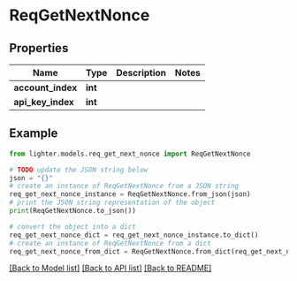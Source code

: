 # ReqGetNextNonce


## Properties

Name | Type | Description | Notes
------------ | ------------- | ------------- | -------------
**account_index** | **int** |  | 
**api_key_index** | **int** |  | 

## Example

```python
from lighter.models.req_get_next_nonce import ReqGetNextNonce

# TODO update the JSON string below
json = "{}"
# create an instance of ReqGetNextNonce from a JSON string
req_get_next_nonce_instance = ReqGetNextNonce.from_json(json)
# print the JSON string representation of the object
print(ReqGetNextNonce.to_json())

# convert the object into a dict
req_get_next_nonce_dict = req_get_next_nonce_instance.to_dict()
# create an instance of ReqGetNextNonce from a dict
req_get_next_nonce_from_dict = ReqGetNextNonce.from_dict(req_get_next_nonce_dict)
```
[[Back to Model list]](../README.md#documentation-for-models) [[Back to API list]](../README.md#documentation-for-api-endpoints) [[Back to README]](../README.md)


